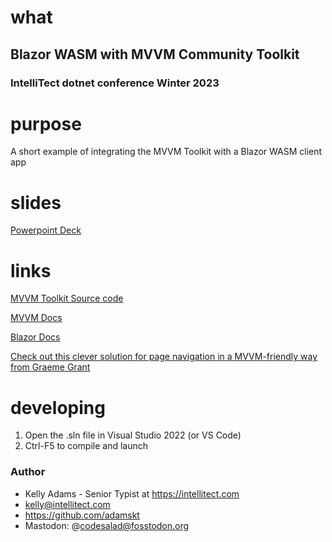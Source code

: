 # what

## Blazor WASM with MVVM Community Toolkit

### IntelliTect dotnet conference Winter 2023

# purpose

A short example of integrating the MVVM Toolkit with a Blazor WASM client app

# slides

[Powerpoint Deck](https://github.com/IntelliTect-Samples/blazor-mvvm/raw/main/IntelliTect%20Dotnet%20Conference%20Presentation%20-%20Blazor%20WASM%20with%20Community%20MVVM%20Toolkit.pptx)

# links

[MVVM Toolkit Source code](https://github.com/CommunityToolkit/dotnet)

[MVVM Docs](https://aka.ms/mvvmtoolkit/docs)

[Blazor Docs](https://dotnet.microsoft.com/en-us/apps/aspnet/web-apps/blazor)

[Check out this clever solution for page navigation in a MVVM-friendly way from Graeme Grant](https://github.com/gragra33/Blazing.Mvvm)

# developing

1. Open the .sln file in Visual Studio 2022 (or VS Code)
2. Ctrl-F5 to compile and launch

### Author
- Kelly Adams - Senior Typist at https://intellitect.com
- kelly@intellitect.com
- https://github.com/adamskt
- Mastodon: @codesalad@fosstodon.org

